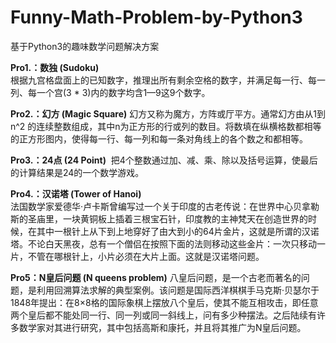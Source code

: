# Funny-Math-Problem-by-Python3
基于Python3的趣味数学问题解决方案


**Pro1.：数独 (Sudoku)**  
        根据九宫格盘面上的已知数字，推理出所有剩余空格的数字，并满足每一行、每一列、每一个宫(3 * 3)内的数字均含1—9这9个数字。
        
**Pro2.：幻方 (Magic Square)** 
        幻方又称为魔方，方阵或厅平方。通常幻方由从1到n^2 的连续整数组成，其中n为正方形的行或列的数目。将数填在纵横格数都相等的正方形图内，使得每一行、每一列和每一条对角线上的各个数之和都相等。
        
**Pro3.：24点 (24 Point)**  
        把4个整数通过加、减、乘、除以及括号运算，使最后的计算结果是24的一个数学游戏。
 
**Pro4.：汉诺塔 (Tower of Hanoi)**  
法国数学家爱德华·卢卡斯曾编写过一个关于印度的古老传说：在世界中心贝拿勒斯的圣庙里，一块黄铜板上插着三根宝石针，印度教的主神梵天在创造世界的时候，在其中一根针上从下到上地穿好了由大到小的64片金片，这就是所谓的汉诺塔。不论白天黑夜，总有一个僧侣在按照下面的法则移动这些金片：一次只移动一片，不管在哪根针上，小片必须在大片上面。这就是汉诺塔问题。
        
**Pro5：N皇后问题 (N queens problem)**
        八皇后问题，是一个古老而著名的问题，是利用回溯算法求解的典型案例。该问题是国际西洋棋棋手马克斯·贝瑟尔于1848年提出：在8×8格的国际象棋上摆放八个皇后，使其不能互相攻击，即任意两个皇后都不能处同一行、同一列或同一斜线上，问有多少种摆法。之后陆续有许多数学家对其进行研究，其中包括高斯和康托，并且将其推广为N皇后问题。
